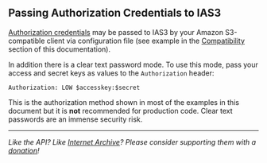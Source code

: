 ## Passing Authorization Credentials to IAS3

[Authorization credentials](http://www.archive.org/account/s3.php) may be passed to IAS3 by your Amazon S3-compatible client via configuration file (see example in the [Compatibility](./compatibility.md) section of this documentation). 

In addition there is a clear text password mode. To use this mode, pass your access and secret keys as values to the `Authorization` header:

    Authorization: LOW $accesskey:$secret

This is the authorization method shown in most of the examples in this document but it is **not** recommended for production code. Clear text passwords are an immense security risk.

-----

_Like the API? Like [Internet Archive](http://archive.org)? Please consider supporting them with a [donation](http://archive.org/donate/)!_

